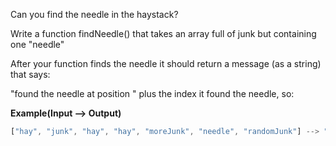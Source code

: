 Can you find the needle in the haystack?

Write a function findNeedle() that takes an array full of junk but containing one "needle"

After your function finds the needle it should return a message (as a string) that says:

"found the needle at position " plus the index it found the needle, so:

**Example(Input --> Output)**

```javascript
["hay", "junk", "hay", "hay", "moreJunk", "needle", "randomJunk"] --> "found the needle at position 5"
```